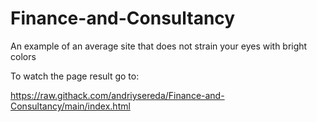 # Finance-and-Consultancy
An example of an average site that does not strain your eyes with bright colors

To watch the page result go to:

https://raw.githack.com/andriysereda/Finance-and-Consultancy/main/index.html
